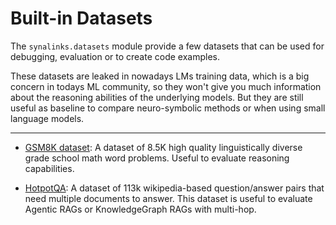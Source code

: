 # Built-in Datasets

The `synalinks.datasets` module provide a few datasets that can be used for debugging, evaluation or to create code examples.

These datasets are leaked in nowadays LMs training data, which is a big concern in todays ML community, so they won't give you much information about the reasoning abilities of the underlying models. But they are still useful as baseline to compare neuro-symbolic methods or when using small language models.

---

- [GSM8K dataset](GSM8K.md): A dataset of 8.5K high quality linguistically diverse grade school math word problems. Useful to evaluate reasoning capabilities.

- [HotpotQA](HotpotQA.md): A dataset of 113k wikipedia-based question/answer pairs that need multiple documents to answer. This dataset is useful to evaluate Agentic RAGs or KnowledgeGraph RAGs with multi-hop.